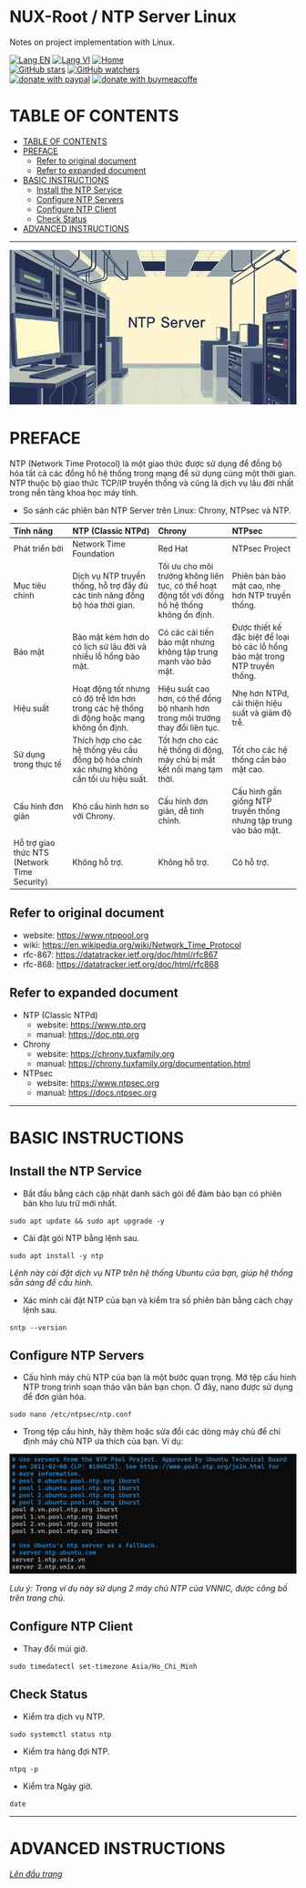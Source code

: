 # NUX-Root / NTP Server Linux
Notes on project implementation with Linux.

[![Lang EN](https://img.shields.io/badge/lang-en-yellow)](NtpSvr-CLi.md)
[![Lang VI](https://img.shields.io/badge/lang-vi-green)](NtpSvr-CLi.vi.md)
[![Home](https://img.shields.io/badge/Main-blue)](../README.md)<br/>
[![GitHub stars](https://img.shields.io/github/stars/quachdoduy/NUX-Root?logo=GitHub&style=flat&color=red)](https://github.com/quachdoduy/NUX-Root/stargazers)
[![GitHub watchers](https://img.shields.io/github/watchers/quachdoduy/NUX-Root?logo=GitHub&style=flat&color=blue)](https://github.com/quachdoduy/NUX-Root/watchers)<br/>
[![donate with paypal](https://img.shields.io/badge/Like_it%3F-Donate!-green?logo=githubsponsors&logoColor=orange&style=flat)](https://paypal.me/quachdoduy)
[![donate with buymeacoffe](https://img.shields.io/badge/Like_it%3F-Donate!-blue?logo=githubsponsors&logoColor=orange&style=flat)](https://buymeacoffee.com/quachdoduy)

# TABLE OF CONTENTS
- [TABLE OF CONTENTS](#table-of-contents)
- [PREFACE](#preface)
    - [Refer to original document](#refer-to-original-document)
    - [Refer to expanded document](#refer-to-expanded-document)
- [BASIC INSTRUCTIONS](#basic-instructions)
    - [Install the NTP Service](#install-the-ntp-service)
    - [Configure NTP Servers](#configure-ntp-servers)
    - [Configure NTP Client](#configure-ntp-client)
    - [Check Status](#check-status)
- [ADVANCED INSTRUCTIONS](#advanced-instructions)

---

<img alt="Keep Alived" src="../assets/images/NtpSvr-CLi.png">

# PREFACE
NTP (Network Time Protocol) là một giao thức được sử dụng để đồng bộ hóa tất cả các đồng hồ hệ thống trong mạng để sử dụng cùng một thời gian.
NTP thuộc bộ giao thức TCP/IP truyền thống và cũng là dịch vụ lâu đời nhất trong nền tảng khoa học máy tính.

- So sánh các phiên bản NTP Server trên Linux: Chrony, NTPsec và NTP.

| **Tính năng** | **NTP (Classic NTPd)** | **Chrony** | **NTPsec** |
|:---|:---|:---|:---|
| Phát triển bởi | Network Time Foundation | Red Hat | NTPsec Project |
| Mục tiêu chính | Dịch vụ NTP truyền thống, hỗ trợ đầy đủ các tính năng đồng bộ hóa thời gian. | Tối ưu cho môi trường không liên tục, có thể hoạt động tốt với đồng hồ hệ thống không ổn định. | Phiên bản bảo mật cao, nhẹ hơn NTP truyền thống. |
| Bảo mật | Bảo mật kém hơn do có lịch sử lâu đời và nhiều lỗ hổng bảo mật. | Có các cải tiến bảo mật nhưng không tập trung mạnh vào bảo mật. | Được thiết kế đặc biệt để loại bỏ các lỗ hổng bảo mật trong NTP truyền thống. |
| Hiệu suất | Hoạt động tốt nhưng có độ trễ lớn hơn trong các hệ thống di động hoặc mạng không ổn định. | Hiệu suất cao hơn, có thể đồng bộ nhanh hơn trong môi trường thay đổi liên tục. | Nhẹ hơn NTPd, cải thiện hiệu suất và giảm độ trễ. |
| Sử dụng trong thực tế | Thích hợp cho các hệ thống yêu cầu đồng bộ hóa chính xác nhưng không cần tối ưu hiệu suất. | Tốt hơn cho các hệ thống di động, máy chủ bị mất kết nối mạng tạm thời. | Tốt cho các hệ thống cần bảo mật cao. |
| Cấu hình đơn giản | Khó cấu hình hơn so với Chrony. | Cấu hình đơn giản, dễ tinh chỉnh. | Cấu hình gần giống NTP truyền thống nhưng tập trung vào bảo mật. |
| Hỗ trợ giao thức NTS (Network Time Security) | Không hỗ trợ. | Không hỗ trợ. | Có hỗ trợ. |

## Refer to original document
- website: https://www.ntppool.org
- wiki: https://en.wikipedia.org/wiki/Network_Time_Protocol
- rfc-867: https://datatracker.ietf.org/doc/html/rfc867
- rfc-868: https://datatracker.ietf.org/doc/html/rfc868

## Refer to expanded document
- NTP (Classic NTPd)
    * website: https://www.ntp.org
    * manual:  https://doc.ntp.org
- Chrony
    * website: https://chrony.tuxfamily.org
    * manual:  https://chrony.tuxfamily.org/documentation.html
- NTPsec
    * website: https://www.ntpsec.org
    * manual:  https://docs.ntpsec.org

---

# BASIC INSTRUCTIONS
## Install the NTP Service
- Bắt đầu bằng cách cập nhật danh sách gói để đảm bảo bạn có phiên bản kho lưu trữ mới nhất.
```
sudo apt update && sudo apt upgrade -y
```
- Cài đặt gói NTP bằng lệnh sau.
```
sudo apt install -y ntp
```
*Lệnh này cài đặt dịch vụ NTP trên hệ thống Ubuntu của bạn, giúp hệ thống sẵn sàng để cấu hình.*

- Xác minh cài đặt NTP của bạn và kiểm tra số phiên bản bằng cách chạy lệnh sau.
```
sntp --version
```

## Configure NTP Servers
- Cấu hình máy chủ NTP của bạn là một bước quan trọng. Mở tệp cấu hình NTP trong trình soạn thảo văn bản bạn chọn. Ở đây, nano được sử dụng để đơn giản hóa.
```
sudo nano /etc/ntpsec/ntp.conf
```
- Trong tệp cấu hình, hãy thêm hoặc sửa đổi các dòng máy chủ để chỉ định máy chủ NTP ưa thích của bạn. Ví dụ:
<img alt="NTP Config File" src="../assets/images/NtpSvr-CLi_pool.png">

*Lưu ý: Trong ví dụ này sử dụng 2 máy chủ NTP của VNNIC, được công bố trên trang chủ.*

## Configure NTP Client
- Thay đổi múi giờ.
```
sudo timedatectl set-timezone Asia/Ho_Chi_Minh
```

## Check Status
- Kiểm tra dịch vụ NTP.
```
sudo systemctl status ntp
```
- Kiểm tra hàng đợi NTP.
```
ntpq -p
```
- Kiểm tra Ngày giờ.
```
date
```


---

# ADVANCED INSTRUCTIONS

*[Lên đầu trang](#nux-root--ntp-server-linux)*